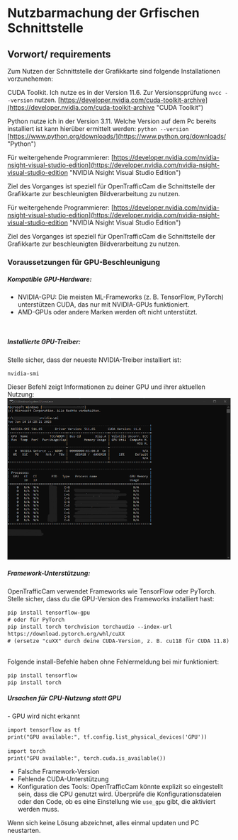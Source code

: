 # Nutzbarmachung der Grfischen Schnittstelle 
## Vorwort/ requirements ##
Zum Nutzen der Schnittstelle der Grafikkarte sind folgende Installationen vorzunehemen:

CUDA Toolkit. Ich nutze es in der Version 11.6. Zur Versionspprüfung `nvcc --version` nutzen. [https://developer.nvidia.com/cuda-toolkit-archive](https://developer.nvidia.com/cuda-toolkit-archive "CUDA Toolkit") 

Python nutze ich in der Version 3.11. Welche Version auf dem Pc bereits installiert ist kann hierüber ermittelt werden: `python --version` [https://www.python.org/downloads/](https://www.python.org/downloads/ "Python") 

Für weitergehende Programmierer: [https://developer.nvidia.com/nvidia-nsight-visual-studio-edition](https://developer.nvidia.com/nvidia-nsight-visual-studio-edition "NVIDIA Nsight Visual Studio Edition")

Ziel des Vorganges ist speziell für OpenTrafficCam die Schnittstelle der Grafikkarte zur beschleunigten Bildverarbeitung zu nutzen.

Für weitergehende Programmierer: [https://developer.nvidia.com/nvidia-nsight-visual-studio-edition](https://developer.nvidia.com/nvidia-nsight-visual-studio-edition "NVIDIA Nsight Visual Studio Edition")

Ziel des Vorganges ist speziell für OpenTrafficCam die Schnittstelle der Grafikkarte zur beschleunigten Bildverarbeitung zu nutzen.

<h3>Voraussetzungen für GPU-Beschleunigung</h3>
<h5>Kompatible GPU-Hardware:</h5>

- NVIDIA-GPU: Die meisten ML-Frameworks (z. B. TensorFlow, PyTorch) unterstützen CUDA, das nur mit NVIDIA-GPUs funktioniert. 
- AMD-GPUs oder andere Marken werden oft nicht unterstützt.
<br>
<h5>Installierte GPU-Treiber:</h5>
Stelle sicher, dass der neueste NVIDIA-Treiber installiert ist:

    nvidia-smi

Dieser Befehl zeigt Informationen zu deiner GPU und ihrer aktuellen Nutzung:
![cmd_Psre1orIG4.png](./grafik/cmd_Psre1orIG4.png)
<br>
<h5>Framework-Unterstützung:</h5>
OpenTrafficCam verwendet Frameworks wie TensorFlow oder PyTorch. Stelle sicher, dass du die GPU-Version des Frameworks installiert hast:

    pip install tensorflow-gpu
    # oder für PyTorch
    pip install torch torchvision torchaudio --index-url https://download.pytorch.org/whl/cuXX
    # (ersetze "cuXX" durch deine CUDA-Version, z. B. cu118 für CUDA 11.8)
<br>
Folgende install-Befehle haben ohne Fehlermeldung bei mir funktioniert:

    pip install tensorflow
    pip install torch

<h5>Ursachen für CPU-Nutzung statt GPU</h5>
- GPU wird nicht erkannt

    import tensorflow as tf
    print("GPU available:", tf.config.list_physical_devices('GPU'))

    import torch
    print("GPU available:", torch.cuda.is_available())

- Falsche Framework-Version
- Fehlende CUDA-Unterstützung
- Konfiguration des Tools:
    OpenTrafficCam könnte explizit so eingestellt sein, dass die CPU genutzt wird. Überprüfe die Konfigurationsdateien oder den Code, ob es eine Einstellung wie `use_gpu` gibt, die aktiviert werden muss.

Wenn sich keine Lösung abzeichnet, alles einmal updaten und PC neustarten.